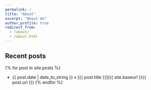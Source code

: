 ```yaml
---
permalink: /
title: "About"
excerpt: "About me"
author_profile: true
redirect_from: 
  - /about/
  - /about.html
---
```


## Recent posts
{% for post in site.posts %}
   - {{ post.date | date_to_string }} » [{{ post.title }}]({{ site.baseurl }}{{ post.url }})
{% endfor %}

